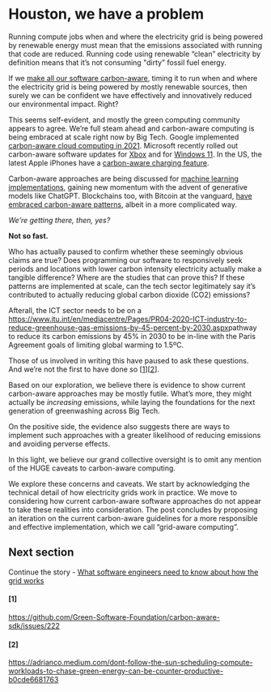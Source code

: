 # Houston, we have a problem

Running compute jobs when and where the electricity grid is being powered by renewable energy must mean that the emissions associated with running that code are reduced. Running code using renewable “clean” electricity by definition means that it’s not consuming "dirty" fossil fuel energy. 

If we <a href="https://www.google.com/url?q=https://hackernoon.com/our-code-is-harming-the-planet-we-need-carbon-aware-design-patterns">make all our software carbon-aware</a>, timing it to run when and where the electricity grid is being powered by mostly renewable sources, then surely we can be confident we have effectively and innovatively reduced our environmental impact. Right?

This seems self-evident, and mostly the green computing community appears to agree. We’re full steam ahead and carbon-aware computing is being embraced at scale right now by Big Tech. Google implemented <a href="https://www.google.com/url?q=https://blog.google/outreach-initiatives/sustainability/carbon-aware-computing-location/">carbon-aware cloud computing in 2021</a>. Microsoft recently rolled out carbon-aware software updates for <a href="https://www.google.com/url?q=https://news.xbox.com/en-us/2023/01/11/xbox-carbon-aware-console-sustainability/">Xbox</a> and for <a class="c10" href="https://www.google.com/url?q=https://support.microsoft.com/en-us/windows/windows-update-is-now-carbon-aware">Windows 11</a>. In the US, the latest Apple iPhones have a <a class="c10" href="https://www.google.com/url?q=https://support.apple.com/en-us/HT213323&amp;sa=D&amp;source=editors&amp;ust=1699360648361683&amp;usg=AOvVaw29m8aO0kj_PQDUhCNdLNpm">carbon-aware charging feature</a>.

Carbon-aware approaches are being discussed for <a class="c10" href="https://www.google.com/url?q=https://ieeexplore.ieee.org/abstract/document/10105426">machine learning implementations</a>, gaining new momentum with the advent of generative models like ChatGPT. Blockchains too, with Bitcoin at the vanguard, <a class="c10" href="https://www.google.com/url?q=https://nordopen.nord.no/nord-xmlui/bitstream/handle/11250/2836156/Mellerud.pdf">have embraced carbon-aware patterns</a>, albeit in a more complicated way.

_We’re getting there, then, yes?_

**Not so fast.**

Who has actually paused to confirm whether these seemingly obvious claims are true? Does programming our software to responsively seek periods and locations with lower carbon intensity electricity actually make a tangible difference? Where are the studies that can prove this? If these patterns are implemented at scale, can the tech sector legitimately say it’s contributed to actually reducing global carbon dioxide (CO2) emissions?

Afterall, the ICT sector needs to be on a <https://www.itu.int/en/mediacentre/Pages/PR04-2020-ICT-industry-to-reduce-greenhouse-gas-emissions-by-45-percent-by-2030.aspx>pathway to reduce its carbon emissions by 45% in 2030</a> to be in-line with the <a hef="https://unfccc.int/most-requested/key-aspects-of-the-paris-agreement">Paris Agreement goals</a> of limiting global warming to 1.5ºC.

Those of us involved in writing this have paused to ask these questions. And we’re not the first to have done so [[1](#[1])][[2](#[2])].

Based on our exploration, we believe there is evidence to show current carbon-aware approaches may be mostly futile. What’s more, they might actually be _increasing_ emissions, while laying the foundations for the next generation of greenwashing across Big Tech. 

On the positive side, the evidence also suggests there are ways to implement such approaches with a greater likelihood of reducing emissions and avoiding perverse effects.

In this light, we believe our grand collective oversight is to omit any mention of the HUGE caveats to carbon-aware computing.

We explore these concerns and caveats. We start by acknowledging the technical detail of how electricity grids work in practice. We move to considering how current carbon-aware software approaches do not appear to take these realities into consideration. The post concludes by proposing an iteration on the current carbon-aware guidelines for a more responsible and effective implementation, which we call “grid-aware computing”.

## Next section

Continue the story -  [What software engineers need to know about how the grid works](how-the-grid-works.md)

#### [1]
https://github.com/Green-Software-Foundation/carbon-aware-sdk/issues/222

#### [2] 
https://adrianco.medium.com/dont-follow-the-sun-scheduling-compute-workloads-to-chase-green-energy-can-be-counter-productive-b0cde6681763

